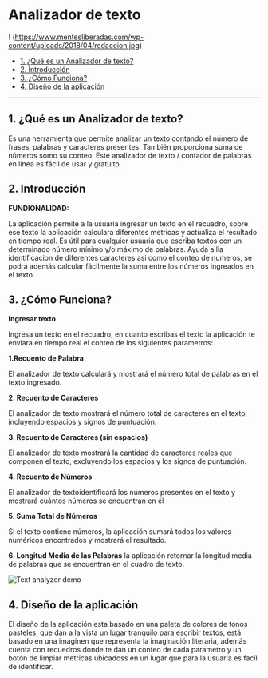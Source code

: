 # Analizador de texto


! (https://www.mentesliberadas.com/wp-content/uploads/2018/04/redaccion.jpg)

* [1. ¿Qué es un Analizador de texto?](#1-¿Qué-es-un-Analizador-de-texto?)
* [2. Introducción](#2-Introducción)
* [3. ¿Cómo Funciona?](#3-¿Cómo-Funciona?)
* [4. Diseño de la aplicación](#4-Diseño-de-la-aplicación)

***

## 1. ¿Qué es un Analizador de texto?

Es una herramienta que permite analizar un texto contando el número de frases, palabras y caracteres presentes. También proporciona suma de números somo su conteo. Este analizador de texto / contador de palabras en línea es fácil de usar y gratuito.

## 2. Introducción
 
 <strong>FUNDIONALIDAD:</strong>

La aplicación permite a la usuaria ingresar un texto en el recuadro, sobre ese texto la aplicación calculara diferentes metricas y actualiza el resultado en tiempo real.
Es útil para cualquier usuaria que escriba textos con un determinado número mínimo y/o máximo de palabras. Ayuda a lla identificacion de diferentes caracteres asi como el conteo de numeros, se  podrá además calcular fácilmente la suma entre los números ingreados en el texto.

## 3. ¿Cómo Funciona?

<strong>Ingresar texto</strong>

Ingresa un texto en el recuadro, en cuanto escribas el texto la aplicación te enviara en tiempo real el conteo de los siguientes parametros:

<strong> 1.Recuento de Palabra</strong>

El analizador de texto calculará y mostrará el número total de palabras en el texto ingresado.

<strong>2. Recuento de Caracteres</strong>

El analizador de texto mostrará el número total de caracteres en el texto, incluyendo espacios y signos de puntuación.

<strong>3. Recuento de Caracteres (sin espacios)</strong>

El analizador de texto mostrará la cantidad de caracteres reales que componen el texto, excluyendo los espacios y los signos de puntuación.

<strong>4. Recuento de Números</strong>

El analizador de textoidentificará los números presentes en el texto y mostrará cuántos números se encuentran en él

<strong>5. Suma Total de Números</strong>

Si el texto contiene números, la aplicación sumará todos los valores numéricos encontrados y mostrará el resultado.

<strong>6. Longitud Media de las Palabras</strong>
la aplicación retornar la longitud media de palabras que se encuentran en el cuadro de texto.


![Text analyzer demo](https://github-production-user-asset-6210df.s3.amazonaws.com/12631491/240650556-988dcd6f-bc46-473b-894c-888a66c9fe2d.gif "Text analyzer demo")


## 4. Diseño de la aplicación

El diseño de la aplicación esta basado en una paleta de colores de tonos pasteles, que dan a la vista un lugar tranquilo para escribir textos, está basado en una imaginen que representa la imaginación literaria, además cuenta con recuedros donde te dan un conteo de cada parametro y un botón de limpiar metricas ubicadoss en un lugar que para la usuaria es facíl de identificar.

